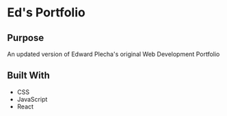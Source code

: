 # Ed's Portfolio

## Purpose
An updated version of Edward Plecha's original Web Development Portfolio

## Built With
* CSS
* JavaScript
* React
